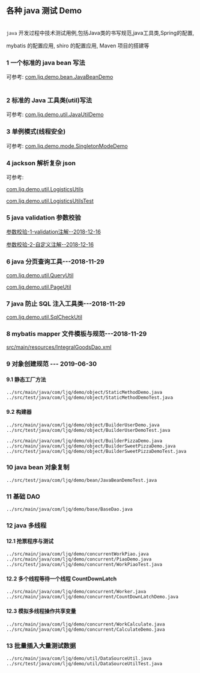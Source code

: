 ## 各种 java 测试 Demo  

​    
`java` 开发过程中技术测试用例,包括Java类的书写规范,java工具类,Spring的配置,  

mybatis 的配置应用, shiro 的配置应用, Maven 项目的搭建等      

### 1 一个标准的 java bean 写法  

可参考: [com.ljq.demo.bean.JavaBeanDemo](src/main/java/com/ljq/demo/bean/JavaBeanDemo.java)  
​        
### 2 标准的 Java 工具类(util)写法  

可参考: [com.ljq.demo.util.JavaUtilDemo](src/main/java/com/ljq/demo/util/JavaUtilDemo.java)  

### 3 单例模式(线程安全)  

可参考: [com.ljq.demo.mode.SingletonModeDemo](src/main/java/com/ljq/demo/mode/SingletonModeDemo.java)  

### 4 jackson 解析复杂 json  

可参考:   

[com.ljq.demo.util.LogisticsUtils](src/main/java/com/ljq/demo/util/LogisticsUtils.java "src/main/java/com/ljq/demo/util/LogisticsUtils.java")  

[com.ljq.demo.util.LogisticsUtilsTest](src/test/java/com/ljq/demo/util/LogisticsUtilsTest.java "src/test/java/com/ljq/demo/util/LogisticsUtilsTest.java")  

### 5 java validation 参数校验  

[参数校验-1-validation注解--2018-12-16](doc/1.参数校验-1-validation注解.md "doc/1.参数校验-1-validation注解.md")  

[参数校验-2-自定义注解--2018-12-16](doc/2.参数校验-2-自定义注解.md "doc/2.参数校验-2-自定义注解.md")  

### 6 java 分页查询工具---2018-11-29    

[com.ljq.demo.util.QueryUtil](src/main/java/com/ljq/demo/util/QueryUtil.java "src/main/java/com/ljq/demo/util/QueryUtil.java")  

[com.ljq.demo.util.PageUtil](src/main/java/com/ljq/demo/util/PageUtil.java "src/main/java/com/ljq/demo/util/PageUtil.java")  

### 7 java 防止 SQL 注入工具类---2018-11-29  

[com.ljq.demo.util.SqlCheckUtil](src/main/java/com/ljq/demo/util/SqlCheckUtil.java "src/main/java/com/ljq/demo/util/SqlCheckUtil.java")  

### 8 mybatis mapper 文件模板与规范---2018-11-29    

[src/main/resources/IntegralGoodsDao.xml](src/main/resources/IntegralGoodsDao.xml "src/main/resources/IntegralGoodsDao.xml")  

### 9 对象创建规范 --- 2019-06-30  

#### 9.1 静态工厂方法  

```
../src/main/java/com/ljq/demo/object/StaticMethodDemo.java
../src/test/java/com/ljq/demo/object/StaticMethodDemoTest.java
```

#### 9.2 构建器  

```
../src/main/java/com/ljq/demo/object/BuilderUserDemo.java
../src/test/java/com/ljq/demo/object/BuilderUserDemoTest.java

../src/main/java/com/ljq/demo/object/BuilderPizzaDemo.java
../src/main/java/com/ljq/demo/object/BuilderSweetPizzaDemo.java
../src/test/java/com/ljq/demo/object/BuilderSweetPizzaDemoTest.java
```

### 10  java bean 对象复制  

```
../src/test/java/com/ljq/demo/bean/JavaBeanDemoTest.java
```

### 11 基础 DAO  

```
../src/main/java/com/ljq/demo/base/BaseDao.java
```

### 12 java 多线程

#### 12.1 抢票程序与测试   

```
../src/main/java/com/ljq/demo/concurrentWorkPiao.java
../src/main/java/com/ljq/demo/concurrent/PiaoDemo.java
../src/test/java/com/ljq/demo/concurrent/WorkPiaoTest.java
```

#### 12.2 多个线程等待一个线程 CountDownLatch  

```
../src/main/java/com/ljq/demo/concurrent/Worker.java
../src/main/java/com/ljq/demo/concurrent/CountDownLatchDemo.java
```

#### 12.3 模拟多线程操作共享变量  

```
../src/main/java/com/ljq/demo/concurrent/WorkCalculate.java
../src/main/java/com/ljq/demo/concurrent/CalculateDemo.java
```

### 13 批量插入大量测试数据  

```
../src/main/java/com/ljq/demo/util/DataSourceUtil.java
../src/test/java/com/ljq/demo/util/DataSourceUtilTest.java
```















